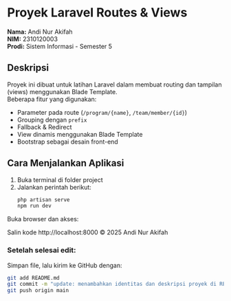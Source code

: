 # Proyek Laravel Routes & Views

**Nama:** Andi Nur Akifah  
**NIM:** 2310120003  
**Prodi:** Sistem Informasi - Semester 5  

## Deskripsi
Proyek ini dibuat untuk latihan Laravel dalam membuat routing dan tampilan (views) menggunakan Blade Template.  
Beberapa fitur yang digunakan:
- Parameter pada route (`/program/{name}`, `/team/member/{id}`)
- Grouping dengan `prefix`
- Fallback & Redirect
- View dinamis menggunakan Blade Template
- Bootstrap sebagai desain front-end

## Cara Menjalankan Aplikasi
1. Buka terminal di folder project  
2. Jalankan perintah berikut:
   ```bash
   php artisan serve
   npm run dev
Buka browser dan akses:

Salin kode
http://localhost:8000
© 2025 Andi Nur Akifah


### Setelah selesai edit:
Simpan file, lalu kirim ke GitHub dengan:

```bash
git add README.md
git commit -m "update: menambahkan identitas dan deskripsi proyek di README"
git push origin main